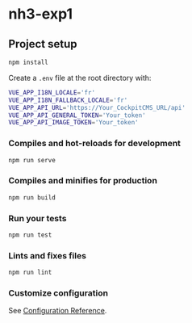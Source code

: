 # nh3-exp1

## Project setup

```bash
npm install
```

Create a `.env` file at the root directory with:

```bash
VUE_APP_I18N_LOCALE='fr'
VUE_APP_I18N_FALLBACK_LOCALE='fr'
VUE_APP_API_URL='https://Your_CockpitCMS_URL/api'
VUE_APP_API_GENERAL_TOKEN='Your_token'
VUE_APP_API_IMAGE_TOKEN='Your_token'
```

### Compiles and hot-reloads for development

```bash
npm run serve
```

### Compiles and minifies for production

```bash
npm run build
```

### Run your tests

```bash
npm run test
```

### Lints and fixes files

```bash
npm run lint
```

### Customize configuration

See [Configuration Reference](https://cli.vuejs.org/config/).
